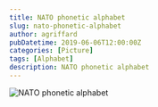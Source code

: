 ```yaml
---
title: NATO phonetic alphabet
slug: nato-phonetic-alphabet
author: agriffard
pubDatetime: 2019-06-06T12:00:00Z
categories: [Picture]
tags: [Alphabet]
description: NATO phonetic alphabet
---
```


![NATO phonetic alphabet](/assets/blog/nato.jpg)

